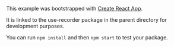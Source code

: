 This example was bootstrapped with [Create React App](https://github.com/facebook/create-react-app).

It is linked to the use-recorder package in the parent directory for development purposes.

You can run `npm install` and then `npm start` to test your package.
